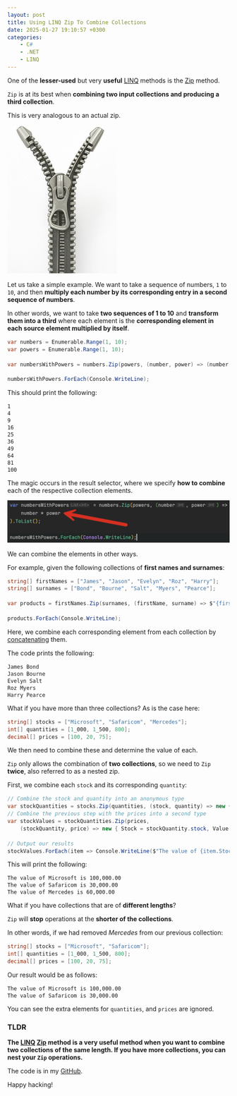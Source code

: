 ```yaml
---
layout: post
title: Using LINQ Zip To Combine Collections
date: 2025-01-27 19:10:57 +0300
categories:
    - C#
    - .NET
    - LINQ
---
```


One of the **lesser-used** but very **useful** [LINQ](https://learn.microsoft.com/en-us/dotnet/csharp/linq/) methods is the [Zip](https://learn.microsoft.com/en-us/dotnet/api/system.linq.enumerable.zip?view=net-9.0) method.

`Zip` is at its best when **combining two input collections and producing a third collection**.

This is very analogous to an actual zip.

![Zip](../images/2025/01/Zip.png)

Let us take a simple example. We want to take a sequence of numbers, `1` to `10`, and then **multiply each number by its corresponding entry in a second sequence of numbers**.

In other words, we want to take **two sequences of 1 to 10** and **transform them into a third** where each element is the **corresponding element in each source element multiplied by itself**.

```c#
var numbers = Enumerable.Range(1, 10);
var powers = Enumerable.Range(1, 10);

var numbersWithPowers = numbers.Zip(powers, (number, power) => (number * power)).ToList();

numbersWithPowers.ForEach(Console.WriteLine);
```

This should print the following:

```plaintext
1
4
9
16
25
36
49
64
81
100
```

The magic occurs in the result selector, where we specify **how to combine** each of the respective collection elements.

![ZipResultSelector](../images/2025/01/ZipResultSelector.png)

We can combine the elements in other ways. 

For example, given the following collections of **first names and surnames**:

```c#
string[] firstNames = ["James", "Jason", "Evelyn", "Roz", "Harry"];
string[] surnames = ["Bond", "Bourne", "Salt", "Myers", "Pearce"];

var products = firstNames.Zip(surnames, (firstName, surname) => $"{firstName} {surname}").ToList();

products.ForEach(Console.WriteLine);
```

Here, we combine each corresponding element from each collection by [concatenating](https://en.wikipedia.org/wiki/Concatenation) them.

The code prints the following:

```plaintext
James Bond
Jason Bourne
Evelyn Salt
Roz Myers
Harry Pearce
```

What if you have more than three collections? As is the case here:

```c#
string[] stocks = ["Microsoft", "Safaricom", "Mercedes"];
int[] quantities = [1_000, 1_500, 800];
decimal[] prices = [100, 20, 75];
```

We then need to combine these and determine the value of each.

`Zip` only allows the combination of **two collections**, so we need to `Zip` **twice**, also referred to as a nested zip.

First, we combine each `stock` and its corresponding `quantity`:

```c#
// Combine the stock and quantity into an anonymous type
var stockQuantities = stocks.Zip(quantities, (stock, quantity) => new { stock, quantity }).ToList();
// Combine the previous step with the prices into a second type
var stockValues = stockQuantities.Zip(prices,
    (stockQuantity, price) => new { Stock = stockQuantity.stock, Value = stockQuantity.quantity * price }).ToList();

// Output our results
stockValues.ForEach(item => Console.WriteLine($"The value of {item.Stock} is {item.Value:#,0.00}"));
```

This will print the following:

```plaintext
The value of Microsoft is 100,000.00
The value of Safaricom is 30,000.00
The value of Mercedes is 60,000.00
```

What if you have collections that are of **different lengths**?

`Zip` will **stop** operations at the **shorter of the collections**.

In other words, if we had removed *Mercedes* from our previous collection:

```c#
string[] stocks = ["Microsoft", "Safaricom"];
int[] quantities = [1_000, 1_500, 800];
decimal[] prices = [100, 20, 75];
```

Our result would be as follows:

```plaintext
The value of Microsoft is 100,000.00
The value of Safaricom is 30,000.00
```

You can see the extra elements for `quantities`, and `prices` are ignored.

### TLDR

**The [LINQ](https://learn.microsoft.com/en-us/dotnet/csharp/linq/) [Zip](https://learn.microsoft.com/en-us/dotnet/api/system.linq.enumerable.zip?view=net-9.0) method is a very useful method when you want to combine two collections of the same length. If you have more collections, you can nest your `Zip` operations.**

The code is in my [GitHub](https://github.com/conradakunga/BlogCode/tree/master/2025-01-27%20-%20Zip).

Happy hacking!
